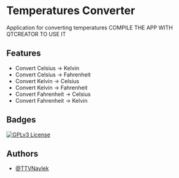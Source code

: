 # Temperatures Converter
Application for converting temperatures
COMPILE THE APP WITH QTCREATOR TO USE IT

## Features

- Convert Celsius -> Kelvin
- Convert Celsius -> Fahrenheit
- Convert Kelvin -> Celsius
- Convert Kelvin -> Fahrenheit
- Convert Fahrenheit -> Celsius
- Convert Fahrenheit -> Kelvin


## Badges

[![GPLv3 License](https://img.shields.io/badge/License-GPL%20v3-yellow.svg)](https://opensource.org/licenses/)


## Authors

- [@TTVNaylek](https://github.com/TTVNaylek)



